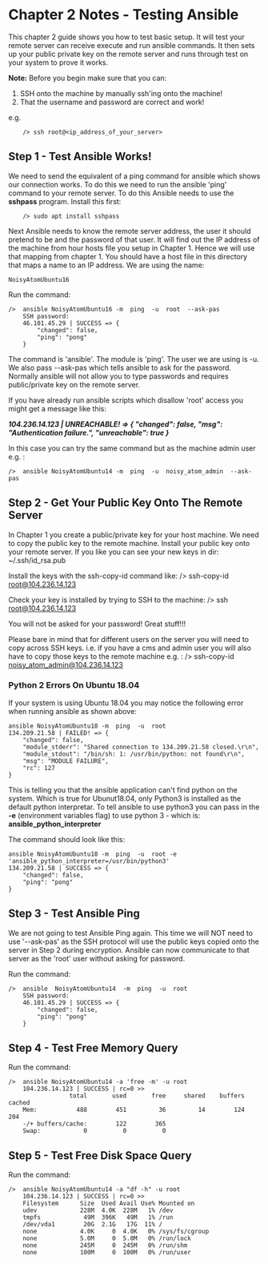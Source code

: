 # Chapter 2 Notes - Testing Ansible

This chapter 2 guide shows you how to test basic setup. It will test your remote server can receive execute and run ansible
commands. It then sets up your public private key on the remote server and runs through test on your system to prove it works.

**Note:** Before you begin make sure that you can:
1. SSH onto the machine by manually ssh'ing onto the machine!
2. That the username and password are correct and work!

e.g.
```
	/> ssh root@<ip_address_of_your_server>
```


## Step 1 - Test Ansible Works!

We need to send the equivalent of a ping command for ansible which shows our connection works. To do this we need to run the
ansible 'ping' command to your remote server. To do this Ansible needs to use the **sshpass** program. Install this first:

```
	/> sudo apt install sshpass
```

Next Ansible needs to know the remote server address, the user it should pretend to be and the password of that user.
It will find out the IP address of the machine from hour hosts file you setup in Chapter 1. Hence we will use that mapping 
from chapter 1. You should have a host file in this directory that maps a name to an IP address. We are using the name:
	
	NoisyAtomUbuntu16

Run the command:

	/>  ansible NoisyAtomUbuntu16 -m  ping  -u  root  --ask-pas
		SSH password: 
		46.101.45.29 | SUCCESS => {
			"changed": false, 
			"ping": "pong"
		}

The command is 'ansible'. The module is 'ping'. The user we are using is -u. We also pass --ask-pas which tells ansible to
ask for the password. Normally ansible will not allow you to type passwords and requires public/private key on the remote server.

If you have already run ansible scripts which disallow 'root' access you might get a message like this:

***104.236.14.123 | UNREACHABLE! => {
    "changed": false, 
    "msg": "Authentication failure.", 
    "unreachable": true
}***

In this case you can try the same command but as the machine admin user e.g. :

	/>  ansible NoisyAtomUbuntu14 -m  ping  -u  noisy_atom_admin  --ask-pas
	

## Step 2 - Get Your Public Key Onto The Remote Server

In Chapter 1 you create a public/private key for your host machine. We need to copy the public key to the remote machine.
Install your public key onto your remote server. If you like you can see your new keys in dir:
	~/.ssh/id_rsa.pub
	
Install the keys with the ssh-copy-id command like:
	/>  ssh-copy-id root@104.236.14.123
	
Check your key is installed by trying to SSH to the machine:
	/>  ssh root@104.236.14.123

You will not be asked for your password! Great stuff!!!

Please bare in mind that for different users on the server you will need to copy across SSH keys. i.e. if you have a cms and 
admin user you will also have to copy those keys to the remote machine e.g. :
	/>  ssh-copy-id noisy_atom_admin@104.236.14.123

### Python 2 Errors On Ubuntu 18.04
If your system is using Ubuntu 18.04 you may notice the following error when running ansible as shown above:

```
ansible NoisyAtomUbuntu18 -m  ping  -u  root
134.209.21.58 | FAILED! => {
    "changed": false, 
    "module_stderr": "Shared connection to 134.209.21.58 closed.\r\n", 
    "module_stdout": "/bin/sh: 1: /usr/bin/python: not found\r\n", 
    "msg": "MODULE FAILURE", 
    "rc": 127
}

```
This is telling you that the ansible application can't find python on the system. Which is true for Ubunut18.04, only Python3 is installed as the default python interpretar. To tell ansible to use python3 you can pass in the **-e** (environment variables flag) to use python 3 - which is: **ansible_python_interpreter**

The command should look like this:

```
ansible NoisyAtomUbuntu18 -m  ping  -u  root -e 'ansible_python_interpreter=/usr/bin/python3'
134.209.21.58 | SUCCESS => {
    "changed": false, 
    "ping": "pong"
}

```


## Step 3 - Test Ansible Ping

We are not going to test Ansible Ping again. This time we will NOT need to use '--ask-pas' as the SSH protocol will use the public
keys copied onto the server in Step 2 during encryption. Ansible can now communicate to that server as the 'root' user without
asking for password.

Run the command:

	/>  ansible  NoisyAtomUbuntu14  -m  ping  -u  root
		SSH password: 
		46.101.45.29 | SUCCESS => {
			"changed": false, 
			"ping": "pong"
		}

## Step 4 - Test Free Memory Query

Run the command:

	/>	ansible NoisyAtomUbuntu14 -a 'free -m' -u root
		104.236.14.123 | SUCCESS | rc=0 >>
					 total       used       free     shared    buffers     cached
		Mem:           488        451         36         14        124        204
		-/+ buffers/cache:        122        365
		Swap:            0          0          0


## Step 5 - Test Free Disk Space Query

Run the command:

	/>	ansible NoisyAtomUbuntu14 -a "df -h" -u root
		104.236.14.123 | SUCCESS | rc=0 >>
		Filesystem      Size  Used Avail Use% Mounted on
		udev            228M  4.0K  228M   1% /dev
		tmpfs            49M  396K   49M   1% /run
		/dev/vda1        20G  2.1G   17G  11% /
		none            4.0K     0  4.0K   0% /sys/fs/cgroup
		none            5.0M     0  5.0M   0% /run/lock
		none            245M     0  245M   0% /run/shm
		none            100M     0  100M   0% /run/user
	
	

